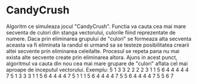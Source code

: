 # CandyCrush
Algoritm ce simuleaza jocul "CandyCrush". Functia va cauta cea mai mare secventa  de culori din stanga vectorului, culorile fiind reprezentate de numere. Daca prin eliminarea 
grupului de "culori" se formeaza alta secventa aceasta va fi eliminata la randul ei urmand sa se testeze posibilitatea crearii altei secvente prin eliminarea celeilalte. Procesul
se repeta pana nu mai exista alte secvente create prin eliminarea altora. Ajuns in acest punct, algoritmul va cauta din nou cea mai mare grupare de "culori" aflata cel mai 
aproape de inceputul vectorului.
Exemplu:
5 1 3 3 2 2 2 2 3 1 1 5 6 4 4 4 4 4 7
5 1 3 3 3 1 1 5 6 4 4 4 4 7
5 1 1 1 5 6 4 4 4 4 7
5 5 6 4 4 4 4 7
5 5 6 7
